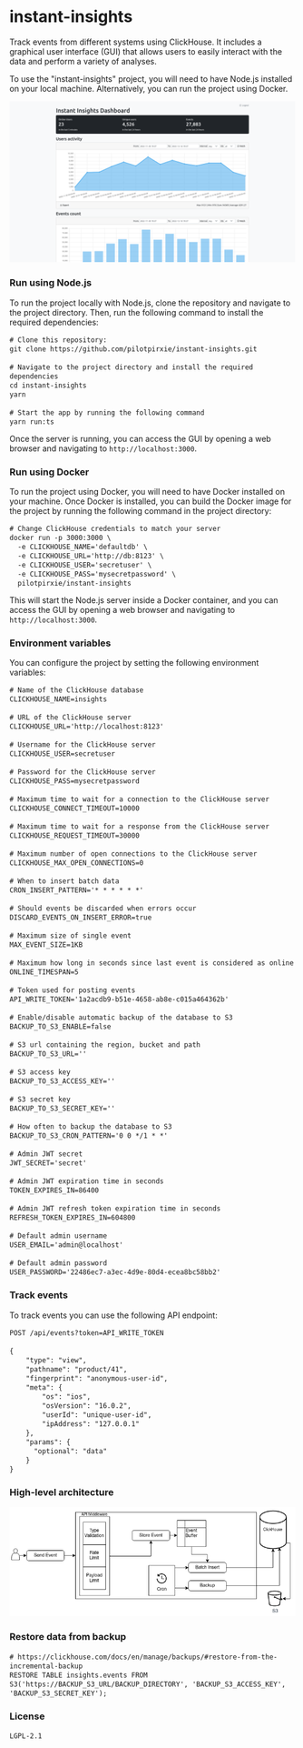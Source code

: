 # instant-insights
Track events from different systems using ClickHouse. It includes a graphical user interface (GUI) that allows users to easily interact with the data and perform a variety of analyses.

To use the "instant-insights" project, you will need to have Node.js installed on your local machine. Alternatively, you can run the project using Docker.

![Screenshoot](./img/screenshoot.png)

### Run using Node.js
To run the project locally with Node.js, clone the repository and navigate to the project directory. Then, run the following command to install the required dependencies:
```shell
# Clone this repository:
git clone https://github.com/pilotpirxie/instant-insights.git

# Navigate to the project directory and install the required dependencies
cd instant-insights
yarn

# Start the app by running the following command
yarn run:ts
```

Once the server is running, you can access the GUI by opening a web browser and navigating to ``http://localhost:3000``.

### Run using Docker
To run the project using Docker, you will need to have Docker installed on your machine. Once Docker is installed, you can build the Docker image for the project by running the following command in the project directory:
```shell
# Change ClickHouse credentials to match your server
docker run -p 3000:3000 \
  -e CLICKHOUSE_NAME='defaultdb' \
  -e CLICKHOUSE_URL='http://db:8123' \
  -e CLICKHOUSE_USER='secretuser' \
  -e CLICKHOUSE_PASS='mysecretpassword' \
  pilotpirxie/instant-insights
```
This will start the Node.js server inside a Docker container, and you can access the GUI by opening a web browser and navigating to ``http://localhost:3000``.

### Environment variables
You can configure the project by setting the following environment variables:

```shell
# Name of the ClickHouse database
CLICKHOUSE_NAME=insights

# URL of the ClickHouse server
CLICKHOUSE_URL='http://localhost:8123'

# Username for the ClickHouse server
CLICKHOUSE_USER=secretuser

# Password for the ClickHouse server
CLICKHOUSE_PASS=mysecretpassword

# Maximum time to wait for a connection to the ClickHouse server
CLICKHOUSE_CONNECT_TIMEOUT=10000

# Maximum time to wait for a response from the ClickHouse server
CLICKHOUSE_REQUEST_TIMEOUT=30000

# Maximum number of open connections to the ClickHouse server
CLICKHOUSE_MAX_OPEN_CONNECTIONS=0

# When to insert batch data
CRON_INSERT_PATTERN='* * * * * *'

# Should events be discarded when errors occur
DISCARD_EVENTS_ON_INSERT_ERROR=true

# Maximum size of single event
MAX_EVENT_SIZE=1KB

# Maximum how long in seconds since last event is considered as online
ONLINE_TIMESPAN=5

# Token used for posting events
API_WRITE_TOKEN='1a2acdb9-b51e-4658-ab8e-c015a464362b'

# Enable/disable automatic backup of the database to S3
BACKUP_TO_S3_ENABLE=false

# S3 url containing the region, bucket and path
BACKUP_TO_S3_URL=''

# S3 access key
BACKUP_TO_S3_ACCESS_KEY=''

# S3 secret key
BACKUP_TO_S3_SECRET_KEY=''

# How often to backup the database to S3
BACKUP_TO_S3_CRON_PATTERN='0 0 */1 * *'

# Admin JWT secret
JWT_SECRET='secret'

# Admin JWT expiration time in seconds
TOKEN_EXPIRES_IN=86400

# Admin JWT refresh token expiration time in seconds
REFRESH_TOKEN_EXPIRES_IN=604800

# Default admin username
USER_EMAIL='admin@localhost'

# Default admin password
USER_PASSWORD='22486ec7-a3ec-4d9e-80d4-ecea8bc58bb2'
```

### Track events
To track events you can use the following API endpoint:
```shell
POST /api/events?token=API_WRITE_TOKEN

{
	"type": "view",
	"pathname": "product/41",
	"fingerprint": "anonymous-user-id",
	"meta": {
		"os": "ios",
		"osVersion": "16.0.2",
		"userId": "unique-user-id",
		"ipAddress": "127.0.0.1"
	},
	"params": {
	  "optional": "data"
	}
}
```

### High-level architecture
![Diagram](./img/diagram.png)

### Restore data from backup
```shell
# https://clickhouse.com/docs/en/manage/backups/#restore-from-the-incremental-backup
RESTORE TABLE insights.events FROM S3('https://BACKUP_S3_URL/BACKUP_DIRECTORY', 'BACKUP_S3_ACCESS_KEY', 'BACKUP_S3_SECRET_KEY');
```

### License
```shell
LGPL-2.1
```